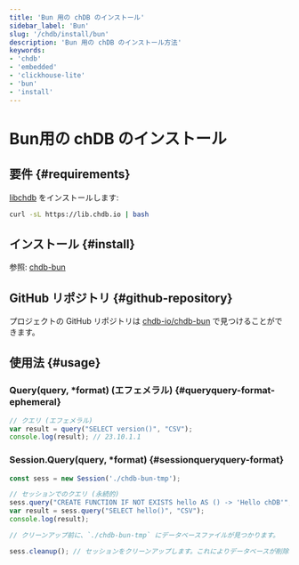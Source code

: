 ```yaml
---
title: 'Bun 用の chDB のインストール'
sidebar_label: 'Bun'
slug: '/chdb/install/bun'
description: 'Bun 用の chDB のインストール方法'
keywords:
- 'chdb'
- 'embedded'
- 'clickhouse-lite'
- 'bun'
- 'install'
---
```





# Bun用の chDB のインストール

## 要件 {#requirements}

[libchdb](https://github.com/chdb-io/chdb) をインストールします:

```bash
curl -sL https://lib.chdb.io | bash
```

## インストール {#install}

参照: [chdb-bun](https://github.com/chdb-io/chdb-bun)

## GitHub リポジトリ {#github-repository}

プロジェクトの GitHub リポジトリは [chdb-io/chdb-bun](https://github.com/chdb-io/chdb-bun) で見つけることができます。

## 使用法 {#usage}

### Query(query, *format) (エフェメラル) {#queryquery-format-ephemeral}

```javascript
// クエリ (エフェメラル)
var result = query("SELECT version()", "CSV");
console.log(result); // 23.10.1.1
```

<!-- vale ClickHouse.Headings = NO -->
### Session.Query(query, *format) {#sessionqueryquery-format}
<!-- vale ClickHouse.Headings = YES -->

```javascript
const sess = new Session('./chdb-bun-tmp');

// セッションでのクエリ (永続的)
sess.query("CREATE FUNCTION IF NOT EXISTS hello AS () -> 'Hello chDB'", "CSV");
var result = sess.query("SELECT hello()", "CSV");
console.log(result);

// クリーンアップ前に、`./chdb-bun-tmp` にデータベースファイルが見つかります。

sess.cleanup(); // セッションをクリーンアップします。これによりデータベースが削除されます。
```
